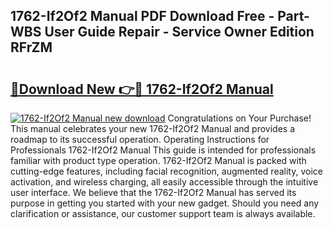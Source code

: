 ## 1762-If2Of2 Manual PDF Download Free - Part-WBS User Guide Repair - Service Owner Edition RFrZM

# <h2><a href="http://bc32207.oget.top/?id=1762-If2Of2+Manual">🔗Download New 👉🔴 1762-If2Of2 Manual</a></h2>

[![1762-If2Of2 Manual new download](https://i.imgur.com/5g1atiW.png)](http://bc32207.oget.top/?id=1762-If2Of2+Manual)
Congratulations on Your Purchase! This manual celebrates your new 1762-If2Of2 Manual and provides a roadmap to its successful operation. Operating Instructions for Professionals 1762-If2Of2 Manual This guide is intended for professionals familiar with product type operation. 1762-If2Of2 Manual is packed with cutting-edge features, including facial recognition, augmented reality, voice activation, and wireless charging, all easily accessible through the intuitive user interface. We believe that the 1762-If2Of2 Manual has served its purpose in getting you started with your new gadget. Should you need any clarification or assistance, our customer support team is always available.
